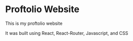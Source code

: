 # Proftolio Website

This is my proftolio website

It was built using React, React-Router, Javascript, and CSS
